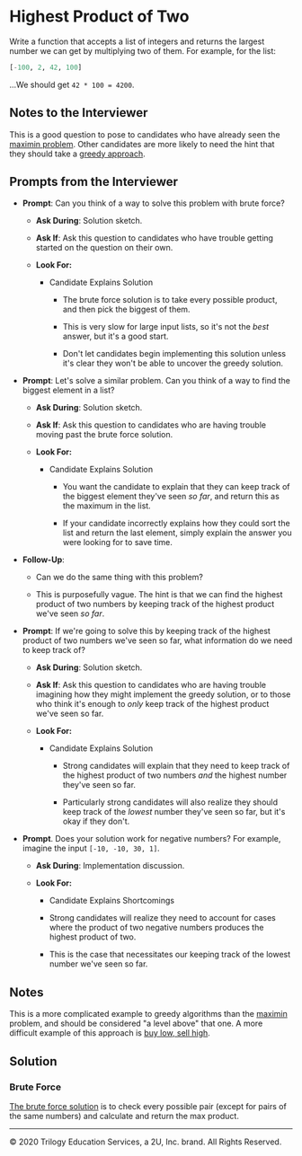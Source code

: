# Highest Product of Two

Write a function that accepts a list of integers and returns the largest number we can get by multiplying two of them. For example, for the list:

```python
[-100, 2, 42, 100]
```

...We should get `42 * 100 = 4200`.

## Notes to the Interviewer

This is a good question to pose to candidates who have already seen the [maximin problem](../maximin). Other candidates are more likely to need the hint that they should take a [greedy approach](https://en.wikipedia.org/wiki/Greedy_algorithm).

## Prompts from the Interviewer

* **Prompt**: Can you think of a way to solve this problem with brute force?

  * **Ask During**: Solution sketch.

  * **Ask If**: Ask this question to candidates who have trouble getting started on the question on their own.

  * **Look For:**

    * Candidate Explains Solution

      * The brute force solution is to take every possible product, and then pick the biggest of them.

      * This is very slow for large input lists, so it's not the _best_ answer, but it's a good start.

      * Don't let candidates begin implementing this solution unless it's clear they won't be able to uncover the greedy solution.

* **Prompt**: Let's solve a similar problem. Can you think of a way to find the biggest element in a list?

  * **Ask During**: Solution sketch.

  * **Ask If**: Ask this question to candidates who are having trouble moving past the brute force solution.

  * **Look For:**

    * Candidate Explains Solution

      * You want the candidate to explain that they can keep track of the biggest element they've seen _so far_, and return this as the maximum in the list.

      * If your candidate incorrectly explains how they could sort the list and return the last element, simply explain the answer you were looking for to save time.

* **Follow-Up**:

  * Can we do the same thing with this problem?

  * This is purposefully vague. The hint is that we can find the highest product of two numbers by keeping track of the highest product we've seen _so far_.
  
* **Prompt**: If we're going to solve this by keeping track of the highest product of two numbers we've seen so far, what information do we need to keep track of?

  * **Ask During**: Solution sketch.

  * **Ask If**: Ask this question to candidates who are having trouble imagining how they might implement the greedy solution, or to those who think it's enough to _only_ keep track of the highest product we've seen so far.

  * **Look For:**

    * Candidate Explains Solution

      * Strong candidates will explain that they need to keep track of the highest product of two numbers _and_ the highest number they've seen so far.

      * Particularly strong candidates will also realize they should keep track of the _lowest_ number they've seen so far, but it's okay if they don't.

* **Prompt**. Does your solution work for negative numbers? For example, imagine the input `[-10, -10, 30, 1]`.

  * **Ask During**: Implementation discussion.

  * **Look For:**

    * Candidate Explains Shortcomings

    * Strong candidates will realize they need to account for cases where the product of two negative numbers produces the highest product of two.

    * This is the case that necessitates our keeping track of the lowest number we've seen so far.

## Notes

This is a more complicated example to greedy algorithms than the [maximin](../maximin) problem, and should be considered "a level above" that one. A more difficult example of this approach is [buy low, sell high](../buy_low_sell_high).

## Solution

### Brute Force

[The brute force solution](Solved/brute_force.py) is to check every possible pair (except for pairs of the same numbers) and calculate and return the max product.

------

© 2020 Trilogy Education Services, a 2U, Inc. brand. All Rights Reserved.
